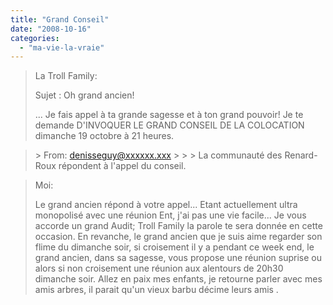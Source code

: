 ```yaml
---
title: "Grand Conseil"
date: "2008-10-16"
categories: 
  - "ma-vie-la-vraie"
---
```


> La Troll Family:
> 
> Sujet : Oh grand ancien!
> 
> ... Je fais appel à ta grande sagesse et à ton grand pouvoir! Je te demande D'INVOQUER LE GRAND CONSEIL DE LA COLOCATION dimanche 19 octobre à 21 heures.

> \> From: denisseguy@xxxxxx.xxx > > > La communauté des Renard-Roux répondent à l'appel du conseil.

> Moi:
> 
> Le grand ancien répond à votre appel... Etant actuellement ultra monopolisé avec une réunion Ent, j'ai pas une vie facile... Je vous accorde un grand Audit; Troll Family la parole te sera donnée en cette occasion. En revanche, le grand ancien que je suis aime regarder son flime du dimanche soir, si croisement il y a pendant ce week end, le grand ancien, dans sa sagesse, vous propose une réunion suprise ou alors si non croisement une réunion aux alentours de 20h30 dimanche soir. Allez en paix mes enfants, je retourne parler avec mes amis arbres, il parait qu'un vieux barbu décime leurs amis .
